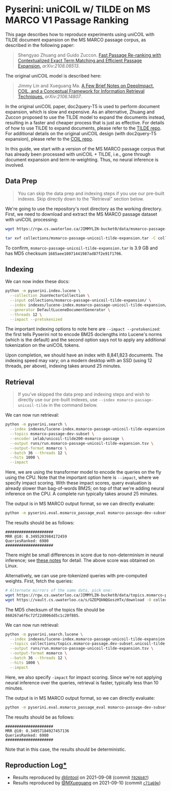 # Pyserini: uniCOIL w/ TILDE on MS MARCO V1 Passage Ranking

This page describes how to reproduce experiments using uniCOIL with TILDE document expansion on the MS MARCO passage corpus, as described in the following paper:

> Shengyao Zhuang and Guido Zuccon. [Fast Passage Re-ranking with Contextualized Exact Term
Matching and Efficient Passage Expansion.](https://arxiv.org/pdf/2108.08513) _arXiv:2108.08513_.

The original uniCOIL model is described here:

> Jimmy Lin and Xueguang Ma. [A Few Brief Notes on DeepImpact, COIL, and a Conceptual Framework for Information Retrieval Techniques.](https://arxiv.org/abs/2106.14807) _arXiv:2106.14807_.

In the original uniCOIL paper, doc2query-T5 is used to perform document expansion, which is slow and expensive.
As an alternative, Zhuang and Zuccon proposed to use the TILDE model to expand the documents instead, resulting in a faster and cheaper process that is just as effective.
For details of how to use TILDE to expand documents, please refer to the [TILDE repo](https://github.com/ielab/TILDE).
For additional details on the original uniCOIL design (with doc2query-T5 expansion), please refer to the [COIL repo](https://github.com/luyug/COIL/tree/main/uniCOIL).

In this guide, we start with a version of the MS MARCO passage corpus that has already been processed with uniCOIL + TILDE, i.e., gone through document expansion and term re-weighting.
Thus, no neural inference is involved.

## Data Prep

> You can skip the data prep and indexing steps if you use our pre-built indexes. Skip directly down to the "Retrieval" section below.

We're going to use the repository's root directory as the working directory.
First, we need to download and extract the MS MARCO passage dataset with uniCOIL processing:

```bash
wget https://rgw.cs.uwaterloo.ca/JIMMYLIN-bucket0/data/msmarco-passage-unicoil-tilde-expansion.tar -P collections/

tar xvf collections/msmarco-passage-unicoil-tilde-expansion.tar -C collections/
```

To confirm, `msmarco-passage-unicoil-tilde-expansion.tar` is 3.9 GB and has MD5 checksum `1685aee10071441987ad87f2e91f1706`.

## Indexing

We can now index these docs:

```bash
python -m pyserini.index.lucene \
  --collection JsonVectorCollection \
  --input collections/msmarco-passage-unicoil-tilde-expansion/ \
  --index indexes/lucene-index.msmarco-passage-unicoil-tilde-expansion/ \
  --generator DefaultLuceneDocumentGenerator \
  --threads 12 \
  --impact --pretokenized
```

The important indexing options to note here are `--impact --pretokenized`: the first tells Pyserini not to encode BM25 doclengths into Lucene's norms (which is the default) and the second option says not to apply any additional tokenization on the uniCOIL tokens.

Upon completion, we should have an index with 8,841,823 documents.
The indexing speed may vary; on a modern desktop with an SSD (using 12 threads, per above), indexing takes around 25 minutes.

## Retrieval

> If you've skipped the data prep and indexing steps and wish to directly use our pre-built indexes, use `--index msmarco-passage-unicoil-tilde` in the command below.

We can now run retrieval:

```bash
python -m pyserini.search \
  --index indexes/lucene-index.msmarco-passage-unicoil-tilde-expansion \
  --topics msmarco-passage-dev-subset \
  --encoder ielab/unicoil-tilde200-msmarco-passage \
  --output runs/run.msmarco-passage-unicoil-tilde-expansion.tsv \
  --output-format msmarco \
  --batch 36 --threads 12 \
  --hits 1000 \
  --impact
```

Here, we are using the transformer model to encode the queries on the fly using the CPU.
Note that the important option here is `--impact`, where we specify impact scoring. 
With these impact scores, query evaluation is already slower than bag-of-words BM25; on top of that we're adding neural inference on the CPU.
A complete run typically takes around 25 minutes.

The output is in MS MARCO output format, so we can directly evaluate:

```bash
python -m pyserini.eval.msmarco_passage_eval msmarco-passage-dev-subset runs/run.msmarco-passage-unicoil-tilde-expansion.tsv
```

The results should be as follows:

```
#####################
MRR @10: 0.3495203984172459
QueriesRanked: 6980
#####################
```

There might be small differences in score due to non-determinism in neural inference; see [these notes](reproducibility.md) for detail.
The above score was obtained on Linux.

Alternatively, we can use pre-tokenized queries with pre-computed weights.
First, fetch the queries:

```bash
# Alternate mirrors of the same data, pick one:
wget https://rgw.cs.uwaterloo.ca/JIMMYLIN-bucket0/data/topics.msmarco-passage.dev-subset.unicoil-tilde-expansion.tsv.gz -P collections/
wget https://vault.cs.uwaterloo.ca/s/GZEPQkNQGoszHTx/download -O collections/topics.msmarco-passage.dev-subset.unicoil-tilde-expansion.tsv.gz
```

The MD5 checksum of the topics file should be `860267a6f6c72f22d006dd5c1c20f885`.

We can now run retrieval:

```bash
python -m pyserini.search.lucene \
  --index indexes/lucene-index.msmarco-passage-unicoil-tilde-expansion \
  --topics collections/topics.msmarco-passage.dev-subset.unicoil-tilde-expansion.tsv.gz \
  --output runs/run.msmarco-passage-unicoil-tilde-expansion.tsv \
  --output-format msmarco \
  --batch 36 --threads 12 \
  --hits 1000 \
  --impact
```

Here, we also specify `-impact` for impact scoring.
Since we're not applying neural inference over the queries, retrieval is faster, typically less than 10 minutes.

The output is in MS MARCO output format, so we can directly evaluate:

```bash
python -m pyserini.eval.msmarco_passage_eval msmarco-passage-dev-subset runs/run.msmarco-passage-unicoil-tilde-expansion.tsv
```

The results should be as follows:

```
#####################
MRR @10: 0.34957184927457136
QueriesRanked: 6980
#####################
```

Note that in this case, the results should be deterministic.

## Reproduction Log[*](reproducibility.md)

+ Results reproduced by [@lintool](https://github.com/lintool) on 2021-09-08 (commit [`f026b87`](https://github.com/castorini/pyserini/commit/f026b871e0e581743fcb09d1eb309e9698767a8d))
+ Results reproduced by [@MXueguang](https://github.com/MXueguang) on 2021-09-10 (commit [`c71a69e`](https://github.com/castorini/pyserini/commit/c71a69e2dfad487e492b9b2b3c21b9b9c2e7cdb5))
